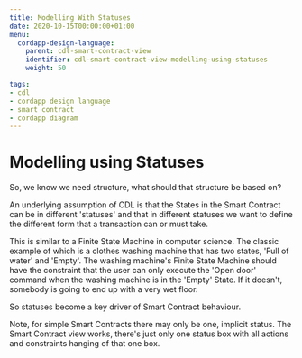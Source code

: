 ```yaml
---
title: Modelling With Statuses
date: 2020-10-15T00:00:00+01:00
menu:
  cordapp-design-language:
    parent: cdl-smart-contract-view
    identifier: cdl-smart-contract-view-modelling-using-statuses
    weight: 50

tags:
- cdl
- cordapp design language
- smart contract
- cordapp diagram
---
```


# Modelling using Statuses

So, we know we need structure, what should that structure be based on?

An underlying assumption of CDL is that the States in the Smart Contract can be in different 'statuses' and that in different statuses we want to define the different form that a transaction can or must take.

This is similar to a Finite State Machine in computer science. The classic example of which is a clothes washing machine that has two states, 'Full of water' and 'Empty'. The washing machine's Finite State Machine should have the constraint that the user can only execute the 'Open door' command when the washing machine is in the 'Empty' State. If it doesn't, somebody is going to end up with a very wet floor.

So statuses become a key driver of Smart Contract behaviour.

Note, for simple Smart Contracts there may only be one, implicit status. The Smart Contract view works, there's just only one status box with all actions and constraints hanging of that one box.
